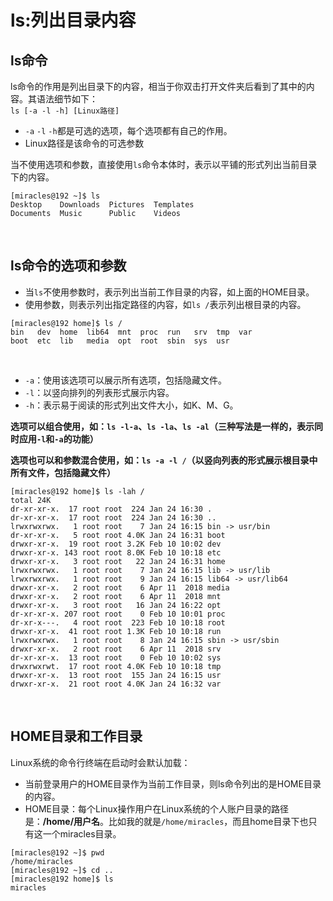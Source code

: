 # ls:列出目录内容
## ls命令
ls命令的作用是列出目录下的内容，相当于你双击打开文件夹后看到了其中的内容。其语法细节如下：  
`ls [-a -l -h] [Linux路径]`

- `-a` `-l` `-h`都是可选的选项，每个选项都有自己的作用。
- Linux路径是该命令的可选参数

当不使用选项和参数，直接使用`ls`命令本体时，表示以平铺的形式列出当前目录下的内容。  
```
[miracles@192 ~]$ ls
Desktop    Downloads  Pictures  Templates
Documents  Music      Public    Videos
```  
<br>

## ls命令的选项和参数
- 当`ls`不使用参数时，表示列出当前工作目录的内容，如上面的HOME目录。
- 使用参数，则表示列出指定路径的内容，如`ls /`表示列出根目录的内容。
```
[miracles@192 home]$ ls /
bin   dev  home  lib64  mnt  proc  run   srv  tmp  var
boot  etc  lib   media  opt  root  sbin  sys  usr
```
<br>

- `-a`：使用该选项可以展示所有选项，包括隐藏文件。
- `-l`：以竖向排列的列表形式展示内容。
- `-h`：表示易于阅读的形式列出文件大小，如K、M、G。  

**选项可以组合使用，如：`ls -l-a`、`ls -la`、`ls -al`（三种写法是一样的，表示同时应用`-l`和`-a`的功能）**

**选项也可以和参数混合使用，如：`ls -a -l /`（以竖向列表的形式展示根目录中所有文件，包括隐藏文件）**
```
[miracles@192 home]$ ls -lah /
total 24K
dr-xr-xr-x.  17 root root  224 Jan 24 16:30 .
dr-xr-xr-x.  17 root root  224 Jan 24 16:30 ..
lrwxrwxrwx.   1 root root    7 Jan 24 16:15 bin -> usr/bin
dr-xr-xr-x.   5 root root 4.0K Jan 24 16:31 boot
drwxr-xr-x.  19 root root 3.2K Feb 10 10:02 dev
drwxr-xr-x. 143 root root 8.0K Feb 10 10:18 etc
drwxr-xr-x.   3 root root   22 Jan 24 16:31 home
lrwxrwxrwx.   1 root root    7 Jan 24 16:15 lib -> usr/lib
lrwxrwxrwx.   1 root root    9 Jan 24 16:15 lib64 -> usr/lib64
drwxr-xr-x.   2 root root    6 Apr 11  2018 media
drwxr-xr-x.   2 root root    6 Apr 11  2018 mnt
drwxr-xr-x.   3 root root   16 Jan 24 16:22 opt
dr-xr-xr-x. 207 root root    0 Feb 10 10:01 proc
dr-xr-x---.   4 root root  223 Feb 10 10:18 root
drwxr-xr-x.  41 root root 1.3K Feb 10 10:18 run
lrwxrwxrwx.   1 root root    8 Jan 24 16:15 sbin -> usr/sbin
drwxr-xr-x.   2 root root    6 Apr 11  2018 srv
dr-xr-xr-x.  13 root root    0 Feb 10 10:02 sys
drwxrwxrwt.  17 root root 4.0K Feb 10 10:18 tmp
drwxr-xr-x.  13 root root  155 Jan 24 16:15 usr
drwxr-xr-x.  21 root root 4.0K Jan 24 16:32 var
```
<br>

## HOME目录和工作目录
Linux系统的命令行终端在启动时会默认加载：  
- 当前登录用户的HOME目录作为当前工作目录，则ls命令列出的是HOME目录的内容。
- HOME目录：每个Linux操作用户在Linux系统的个人账户目录的路径是：**/home/用户名**。比如我的就是`/home/miracles`，而且home目录下也只有这一个miracles目录。
```
[miracles@192 ~]$ pwd
/home/miracles
[miracles@192 ~]$ cd ..
[miracles@192 home]$ ls
miracles
```